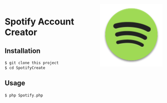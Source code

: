 <img src="Spotify.png" align="right" />

# Spotify Account Creator


## Installation

```terminal
$ git clone this project
$ cd SpotifyCreate
```

## Usage

```php
$ php Spotify.php
```
